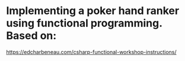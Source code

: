 # Implementing a poker hand ranker using functional programming. Based on:
 https://edcharbeneau.com/csharp-functional-workshop-instructions/
